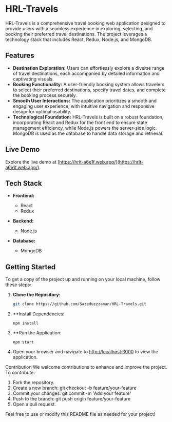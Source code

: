 # HRL-Travels

HRL-Travels is a comprehensive travel booking web application designed to provide users with a seamless experience in exploring, selecting, and booking their preferred travel destinations. The project leverages a technology stack that includes React, Redux, Node.js, and MongoDB.

## Features

- **Destination Exploration:** Users can effortlessly explore a diverse range of travel destinations, each accompanied by detailed information and captivating visuals.
- **Booking Functionality:** A user-friendly booking system allows travelers to select their preferred destinations, specify travel dates, and complete the booking process securely.
- **Smooth User Interactions:** The application prioritizes a smooth and engaging user experience, with intuitive navigation and responsive design for optimal usability.
- **Technological Foundation:** HRL-Travels is built on a robust foundation, incorporating React and Redux for the front end to ensure state management efficiency, while Node.js powers the server-side logic. MongoDB is used as the database to handle data storage and retrieval.

## Live Demo

Explore the live demo at [https://hrlt-a6e1f.web.app/](https://hrlt-a6e1f.web.app/).

## Tech Stack

- **Frontend:**
  - React
  - Redux

- **Backend:**
  - Node.js

- **Database:**
  - MongoDB

## Getting Started

To get a copy of the project up and running on your local machine, follow these steps:

1. **Clone the Repository:**
   ```bash
   git clone https://github.com/Sazeduzzzaman/HRL-Travels.git
2. **Install Dependencies:
   ```cd HRL-Travels
   npm install
3. **Run the Application:
   ```Run
   npm start
4. Open your browser and navigate to [http://localhost:3000](url) to view the application.

Contribution
We welcome contributions to enhance and improve the project. To contribute:

1. Fork the repository.
2. Create a new branch: git checkout -b feature/your-feature
3. Commit your changes: git commit -m 'Add your feature'
4. Push to the branch: git push origin feature/your-feature
5. Open a pull request.

   
Feel free to use or modify this README file as needed for your project!






